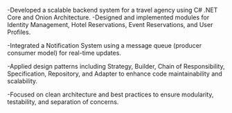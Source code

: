 -Developed a scalable backend system for a travel agency using C# 
.NET Core and Onion Architecture. 
-Designed and implemented modules for Identity Management, Hotel 
Reservations, Event Reservations, and User Profiles. 

-Integrated a Notification System using a message queue (producer
consumer model) for real-time updates. 

-Applied design patterns including Strategy, Builder, Chain of 
Responsibility, Specification, Repository, and Adapter to enhance code 
maintainability and scalability. 

-Focused on clean architecture and best practices to ensure modularity, 
testability, and separation of concerns. 
